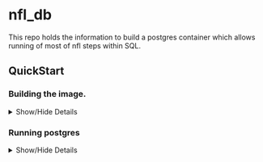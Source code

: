 # nfl_db

This repo holds the information to build a postgres container which allows running of most of nfl steps within SQL.


## QuickStart

### Building the image.


<details>
<summary> Show/Hide Details </summary>

There is a convenient [Makefile](Makefile) which should take care of the build.

It is however required to include an `.env` file.

The necessary `.env` variables are the following:

```
POSTGRES_PASSWORD=<POSTGRES_PASSWORD for postgres default user>
```

Once that is set up running

```bash
make build-nfl-pg
```

Within the repo should build the image. Please check the image name as specified in the `Makefile`

</details>

### Running postgres

<details>
<summary> Show/Hide Details </summary>

Running postgres locally, should be done using the [docker-compose.yml](docker-compose.yml) file by
executing:

```bash
docker-compose up
```

Optionally with a `-d` flag.


Because the `PGDATA` folder contains files generated at the image build phase, the database will fail to initilize. 

In order to resolve this, run 

```bash
make run-nfl-pg-init
```

This will initialize the database for the named volume which matches the production server. For local deployment with a bound volumes the user needs to initialize separately. 


For a production server the volumes should be managed by docker and an optimized
set of configuration parameters need to be defined stored in `postgresql.conf`.
These are managed by the [docker-compose.prod.yml](docker-compose.prod.yml) file which overrides the
relevant sections. Locally, data will be stored in `nflpgdata` in the same
current directory and is ignored by `.gitignore` and docker build context by
adding it in `.dockeringore`.

In order to run in production you can:

```bash
docker-compose -f docker-compose.yml -f docker-compose.prod.yml up
```

The [Makefile](Makefile) provides handy shortcuts to the above. It also provides
basic documentation for all make targets. Run:

```bash
make help
```

or just `make` and display the available make targets.


Finally, in order to enable python(3) in the database it is necessary to create
the extension:


```sql
CREATE EXTENSION plpython3u;
```

This is required in *each and every* created database.

</details>
